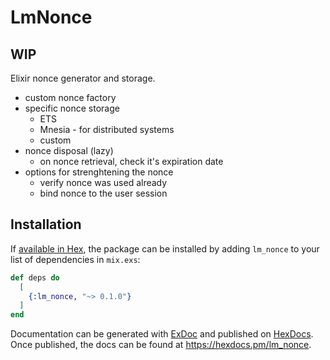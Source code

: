 # LmNonce

## WIP

Elixir nonce generator and storage.
- custom nonce factory
- specific nonce storage
  - ETS
  - Mnesia - for distributed systems
  - custom
- nonce disposal (lazy)
  - on nonce retrieval, check it's expiration date
- options for strenghtening the nonce
  - verify nonce was used already
  - bind nonce to the user session

## Installation

If [available in Hex](https://hex.pm/docs/publish), the package can be installed
by adding `lm_nonce` to your list of dependencies in `mix.exs`:

```elixir
def deps do
  [
    {:lm_nonce, "~> 0.1.0"}
  ]
end
```

Documentation can be generated with [ExDoc](https://github.com/elixir-lang/ex_doc)
and published on [HexDocs](https://hexdocs.pm). Once published, the docs can
be found at <https://hexdocs.pm/lm_nonce>.

